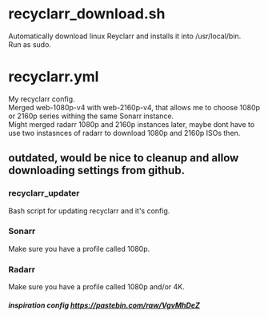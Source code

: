 # recyclarr_download.sh
Automatically download linux Reyclarr and installs it into /usr/local/bin.\
Run as sudo.

# recyclarr.yml
My recyclarr config.\
Merged web-1080p-v4 with web-2160p-v4, that allows me to choose 1080p or 2160p series withing the same Sonarr instance.\
Might merged radarr 1080p and 2160p instances later, maybe dont have to use two instasnces of radarr to download 1080p and 2160p ISOs then.

## outdated, would be nice to cleanup and allow downloading settings from github.
### recyclarr_updater
Bash script for updating recyclarr and it's config.

### Sonarr
Make sure you have a profile called 1080p.

### Radarr
Make sure you have a profile called 1080p and/or 4K.







##### inspiration config https://pastebin.com/raw/VgvMhDeZ
